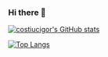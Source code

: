 ### Hi there 👋

<!--
**costiucigor/costiucigor** is a ✨ _special_ ✨ repository because its `README.md` (this file) appears on your GitHub profile.

Here are some ideas to get you started:

- 🔭 I’m currently working on ...
- 🌱 I’m currently learning ...
- 👯 I’m looking to collaborate on ...
- 🤔 I’m looking for help with ...
- 💬 Ask me about ...
- 📫 How to reach me: ...
- 😄 Pronouns: ...
- ⚡ Fun fact: ...
-->

[![costiucigor's GitHub stats](https://github-readme-stats.vercel.app/api?username=costiucigor)](https://github.com/anuraghazra/github-readme-stats)

[![Top Langs](https://github-readme-stats.vercel.app/api/top-langs/?username=costiucigor)](https://github.com/anuraghazra/github-readme-stats)
